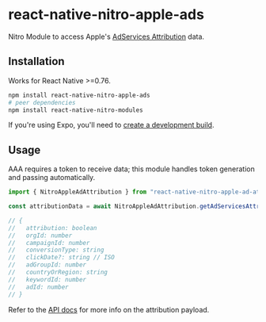 # react-native-nitro-apple-ads

Nitro Module to access Apple's [AdServices Attribution](https://developer.apple.com/documentation/adservices/aaattribution) data.

## Installation

Works for React Native >=0.76.

```bash
npm install react-native-nitro-apple-ads
# peer dependencies
npm install react-native-nitro-modules
```

If you're using Expo, you'll need to [create a development build](https://docs.expo.dev/develop/development-builds/create-a-build/).

## Usage

AAA requires a token to receive data; this module handles token generation and passing automatically.

```typescript
import { NitroAppleAdAttribution } from "react-native-nitro-apple-ad-attribution";

const attributionData = await NitroAppleAdAttribution.getAdServicesAttributionData()

// {
//   attribution: boolean
//   orgId: number
//   campaignId: number
//   conversionType: string
//   clickDate?: string // ISO
//   adGroupId: number
//   countryOrRegion: string
//   keywordId: number
//   adId: number
// }
```

Refer to the [API docs](https://developer.apple.com/documentation/adservices/aaattribution/attributiontoken()) for more info on the attribution payload.